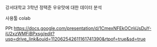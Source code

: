 강서대학교 3학년 정택준 우유맛에 대한 데이터 분석

사용툴 colab

PPt
https://docs.google.com/presentation/d/1CmexNFEkOCnVJsDuY-iU2xzWMFiBPxsg/edit?usp=drive_link&ouid=112062542611161741390&rtpof=true&sd=true
